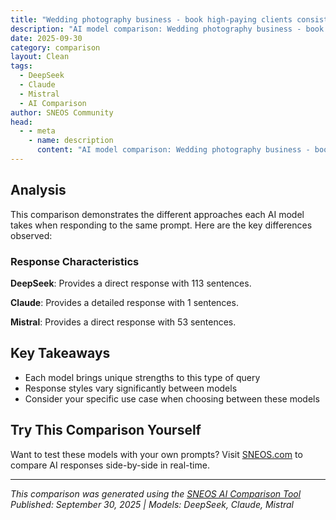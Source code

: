 ```yaml
---
title: "Wedding photography business - book high-paying clients consistently"
description: "AI model comparison: Wedding photography business - book high-paying clients consistently..."
date: 2025-09-30
category: comparison
layout: Clean
tags:
  - DeepSeek
  - Claude
  - Mistral
  - AI Comparison
author: SNEOS Community
head:
  - - meta
    - name: description
      content: "AI model comparison: Wedding photography business - book high-paying clients consistently..."
---
```


<ChatComparison
  title="Wedding photography business - book high-paying clients consistently"
  prompt="Wedding photography business - book high-paying clients consistently"
  :responses='{"DeepSeek": "Of course. Booking high-paying clients consistently is about shifting from being a service provider to becoming a luxury brand and a trusted artist. It\u0027s a combination of marketing, psychology, and impeccable service.\n\nHere is a comprehensive guide to building a wedding photography business that consistently attracts high-paying clients.\n\n### The Foundation: Mindset \u0026 Positioning\n\nBefore any tactics, you must have the right foundation.\n\n1. **Define \u0022High-Paying\u0022:** What is your minimum dream client budget? $8,000? $15,000? $25,000\u002B? Get specific. This dictates every other decision.\n2. **Become a Luxury Brand:** High-paying clients aren\u0027t just buying photos; they\u0027re buying an experience, a status, and a guarantee of excellence. Your brand must reflect this.\n3. **The Law of Attraction:** Your work, your marketing, and your pricing must all be aligned. You cannot attract $10,000 clients with a $2,000 portfolio or website.\n\n---\n\n### Phase 1: Crafting an Irresistible Product (Your Brand \u0026 Portfolio)\n\nThis is what makes clients say, \u0022I have to have them.\u0022\n\n#### **A. Your Portfolio is Your #1 Sales Tool**\n* **Quality over Quantity:** Cull ruthlessly. Only show your absolute best work. 20 stunning images are better than 200 good ones.\n* **Tell a Story:** Don\u0027t just show pretty portraits. Create galleries or blog posts that tell the complete story of 3-5 luxury weddings from start to finish. Include the details: the dress, the rings, the floral arrangements, the candid laughter. This shows you understand the full scope of a high-end event.\n* **Showcase Your \u0022Signature Look\u0022:** Are you light and airy? Dark and moody? Authentic and documentary? Your portfolio should have a cohesive, recognizable style.\n\n#### **B. Develop a Powerful Brand Identity**\n* **Professional Website:** This is your digital storefront. It must be:\n * **Stunning:** High-quality design that matches your photographic style.\n * **Easy to Navigate:** Contact form is easy to find, galleries load quickly.\n * **Compelling Copy:** Your \u0022About Me\u0022 page shouldn\u0027t just be a bio; it should connect emotionally. Why do you do this? What do you believe about marriage and legacy?\n* **Consistent Visuals:** Your Instagram, Facebook, website, and even your contact forms should have a consistent look and feel.\n\n---\n\n### Phase 2: Strategic Marketing \u0026 Visibility\n\nYou need to be seen in the right places by the right people.\n\n#### **A. Master the Art of SEO (Google \u0026 Instagram)**\n* **Google My Business:** Get listed and get reviews. Use keywords like \u0022Luxury Wedding Photographer in [Your City]\u0022 and \u0022Fine Art Wedding Photography.\u0022\n* **Blogging:** Blog every wedding you book. Use the couple\u0027s names and the venue name in the title and throughout the post. (\u0022Sarah \u0026 Michael\u0027s Elegant Summer Wedding at The Biltmore Estate\u0022). This is the single best way to rank on Google for venues.\n* **Instagram as a Search Engine:** Use hashtags strategically. Mix broad (#luxurywedding) with specific (#biltmorewedding, #newyorkluxurywedding). Engage with venues and planners you want to work with.\n\n#### **B. Build Alliances with Industry Partners**\n**This is the #1 most effective strategy for booking high-paying clients consistently.**\n* **Target Luxury Wedding Planners:** Planners are the gatekeepers. They are trusted by clients with large budgets.\n * **How to Connect:** Offer to do a styled shoot for their portfolio. Send them a beautiful print of a wedding you shot at a venue they love. Don\u0027t just email them a PDF; build a genuine relationship.\n* **Connect with High-End Venues:** Get to know the venue coordinators at the top-tier venues in your area. Offer them free professional photos of their space for their marketing. When a couple books that venue and asks for a photographer recommendation, you want to be the first name mentioned.\n\n#### **C. Styled Shoots \u0026 Personal Projects**\n* Create breathtaking, conceptual photo shoots that are published on popular wedding blogs (e.g., The Knot, Style Me Pretty, Green Wedding Shoes). This builds immense credibility and showcases your creative vision beyond what a standard wedding allows.\n\n---\n\n### Phase 3: The Sales Process \u0026 Client Experience\n\nThis is where you close the deal and turn a client into a raving fan.\n\n#### **A. The Inquiry \u0026 Response**\n* **Have a Professional Inquiry Form** on your website that asks thoughtful questions about their wedding and what they value.\n* **Respond Quickly \u0026 Personally.** Your first response sets the tone. Don\u0027t just send a price list. Acknowledge their excitement and suggest a phone or video call.\n\n#### **B. The Consultation (The \u0022Close\u0022)**\n* **Make it a \u0022Connection Call\u0022:** Focus on building rapport first. Understand their story, their vision, and what they\u0027re most excited about.\n* **Present a Beautiful Proposal:** Your pricing guide should be a beautifully designed PDF, not a simple email. Offer clear, high-value packages, but be prepared to customize.\n* **Sell the Experience, Not the Package:** Talk about the peace of mind they\u0027ll have, the heirloom album their grandchildren will see, the fun they\u0027ll have during the engagement session. High-paying clients are buying an outcome and an emotion.\n* **Price with Confidence:** Do not apologize for your price. Your pricing reflects your skill, experience, and the quality of service you provide. If you\u0027ve built the brand correctly, the right clients will see the value.\n\n#### **C. The Unforgettable Client Journey**\n* **Welcome Package:** Send a beautifully packaged box with a handwritten note, a guide to preparing for their photos, and a small gift.\n* **Over-Deliver on Service:** Be exceptionally responsive, send sneak peeks within 48 hours of the wedding, and deliver the full gallery before the deadline.\n* **The Final Product:** Offer premium, tangible products. A luxury leather album is an *experience* that a USB drive can never match. This is where a significant portion of your profit and their satisfaction comes from.\n\n---\n\n### Phase 4: Social Proof \u0026 Legacy Building\n\n#### **A. Generate Raving Reviews**\n* Actively ask for testimonials and Google reviews. Make it easy for them by providing a link.\n* Feature these testimonials prominently on your website and social media.\n\n#### **B. Create a Referral Program**\n* The best marketing is word-of-mouth. Offer a significant incentive (e.g., a luxury print credit, a free anniversary session) to past clients who refer a new booking to you.\n\n### Quick-Action Checklist to Start Today:\n\n1. **Audit Your Portfolio:** Remove any image you\u0027re not 100% proud of.\n2. **Rewrite Your \u0022About Me\u0022 Page:** Infuse it with personality and your \u0022why.\u0022\n3. **Identify Your Top 5:** List the 5 luxury wedding planners and 5 high-end venues you want to work with most.\n4. **Plan a Connection Strategy:** How will you introduce yourself to them this month? (e.g., send a styled shoot concept, offer venue photos).\n5. **Review Your Pricing:** Is it aligned with the \u0022high-paying\u0022 client you defined? If not, set a date to raise your prices for all new inquiries.\n\nConsistently booking high-paying clients is a marathon, not a sprint. It requires patience, relentless focus on quality, and a strategic shift from being a photographer to being a luxury artist and business owner.", "Claude": "Here\u0027s a strategic approach to consistently book high-paying wedding clients:\n\n## Premium Positioning Strategy\n\n**Define Your Luxury Niche**\n- Specialize in high-end venues, destination weddings, or specific cultural celebrations\n- Position as an artist, not just a photographer\n- Create premium package tiers starting at your desired minimum\n\n**Elevate Your Brand**\n- Professional website with seamless user experience\n- Luxury brand aesthetic across all touchpoints\n- Premium packaging for contracts, albums, and deliverables\n\n## Target High-Value Clients\n\n**Where They Hang Out**\n- High-end wedding planners and venues\n- Luxury bridal shows and intimate industry events\n- Upscale neighborhoods and country clubs\n- Social media platforms (Instagram, Pinterest) with strategic hashtags\n\n**Ideal Client Profiling**\n- Couples with household income $150K\u002B\n- Those prioritizing experience over price\n- Clients valuing artistic vision and premium service\n\n## Pricing \u0026 Packaging\n\n**Value-Based Pricing Structure**\n- Start with packages at $4K-8K\u002B minimum\n- Include high-value items: engagement sessions, albums, extended coverage\n- Offer \u00E0 la carte premium add-ons\n- Annual 10-15% price increases to match demand\n\n**Premium Service Delivery**\n- Same-day sneak peeks\n- Complimentary engagement sessions\n- Custom wedding albums and print products\n- Extended timeline coverage\n\n## Marketing \u0026 Lead Generation\n\n**Portfolio Excellence**\n- Showcase only your absolute best work\n- Feature luxury venues and elegant moments\n- Professional styling for styled shoots\n- Consistent, sophisticated editing style\n\n**Strategic Partnerships**\n- Build relationships with high-end vendors\n- Collaborate with luxury planners and venues\n- Cross-referral network with premium suppliers\n\n**Client Experience Focus**\n- Streamlined inquiry process\n- Professional consultation meetings\n- Clear communication and timeline management\n- Exceed expectations consistently\n\nWould you like me to elaborate on any of these strategies?", "Mistral": "Building a successful wedding photography business that consistently books high-paying clients involves a combination of strategic marketing, exceptional service, and a strong portfolio. Here are some steps to help you achieve this:\n\n### 1. **Build a Strong Portfolio**\n - **Quality Over Quantity:** Focus on showcasing your best work. High-paying clients are often looking for quality and uniqueness.\n - **Diverse Shots:** Include a variety of shots (candid, posed, details, etc.) to demonstrate your versatility.\n - **Consistent Style:** Ensure your portfolio reflects a consistent style that appeals to your target market.\n\n### 2. **Define Your Target Market**\n - **Ideal Client Profile:** Identify the characteristics of your ideal client (e.g., age, income level, style preferences).\n - **Market Research:** Understand where your target market spends their time and money, both online and offline.\n\n### 3. **Pricing Strategy**\n - **Value-Based Pricing:** Price your services based on the value you provide, not just the cost of your time and equipment.\n - **Packages and Add-Ons:** Offer different packages and add-ons to cater to various budgets and needs.\n - **Transparency:** Be clear about what is included in each package to avoid misunderstandings.\n\n### 4. **Professional Website**\n - **User-Friendly Design:** Ensure your website is easy to navigate and visually appealing.\n - **SEO Optimization:** Use search engine optimization (SEO) techniques to improve your website\u0027s visibility.\n - **Client Testimonials:** Include testimonials from satisfied clients to build trust.\n\n### 5. **Social Media Presence**\n - **Consistent Posting:** Regularly update your social media profiles with high-quality content.\n - **Engagement:** Interact with your followers and respond to comments and messages promptly.\n - **Platforms:** Focus on platforms where your target market is most active (e.g., Instagram, Pinterest, Facebook).\n\n### 6. **Networking and Partnerships**\n - **Industry Connections:** Build relationships with other wedding vendors (e.g., planners, florists, venues).\n - **Referrals:** Offer incentives for referrals from past clients and industry partners.\n - **Collaborations:** Participate in styled shoots and collaborations to expand your reach.\n\n### 7. **Client Experience**\n - **Personal Touch:** Provide a personalized experience for each client, from the initial consultation to the final delivery.\n - **Communication:** Maintain open and clear communication throughout the process.\n - **Follow-Up:** After the wedding, follow up with clients to ensure they are satisfied and to ask for referrals.\n\n### 8. **Marketing and Advertising**\n - **Targeted Ads:** Use targeted online advertising (e.g., Facebook Ads, Google Ads) to reach your ideal clients.\n - **Content Marketing:** Create valuable content (e.g., blog posts, videos) that attracts and engages your target audience.\n - **Email Marketing:** Build an email list and send regular newsletters to keep your brand top of mind.\n\n### 9. **Continuous Improvement**\n - **Feedback:** Regularly seek feedback from clients to identify areas for improvement.\n - **Education:** Stay updated with the latest trends and techniques in wedding photography.\n - **Investment:** Invest in high-quality equipment and software to enhance your work.\n\n### 10. **Legal and Financial Management**\n - **Contracts:** Use clear and comprehensive contracts to protect both you and your clients.\n - **Insurance:** Ensure you have the necessary insurance to cover any potential issues.\n - **Financial Planning:** Manage your finances effectively to ensure sustainability and growth.\n\nBy implementing these strategies, you can position your wedding photography business to attract and book high-paying clients consistently."}' 
  published-date="17:23"
/>

## Analysis

This comparison demonstrates the different approaches each AI model takes when responding to the same prompt. Here are the key differences observed:

### Response Characteristics

**DeepSeek**: Provides a direct response with 113 sentences. 

**Claude**: Provides a detailed response with 1 sentences. 

**Mistral**: Provides a direct response with 53 sentences. 

## Key Takeaways

- Each model brings unique strengths to this type of query
- Response styles vary significantly between models
- Consider your specific use case when choosing between these models

## Try This Comparison Yourself

Want to test these models with your own prompts? Visit [SNEOS.com](https://sneos.com) to compare AI responses side-by-side in real-time.

---

*This comparison was generated using the [SNEOS AI Comparison Tool](https://sneos.com)*
*Published: September 30, 2025 | Models: DeepSeek, Claude, Mistral*
